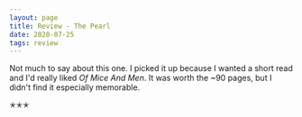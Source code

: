 ```yaml
---
layout: page
title: Review - The Pearl
date: 2020-07-25
tags: review
---
```


Not much to say about this one. I picked it up because I wanted a short read and I'd really liked _Of Mice And Men_.
It was worth the ~90 pages, but I didn't find it especially memorable.

✭✭✭

